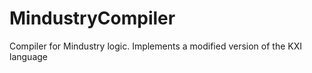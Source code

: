 # MindustryCompiler
Compiler for Mindustry logic. Implements a modified version of the KXI language 
